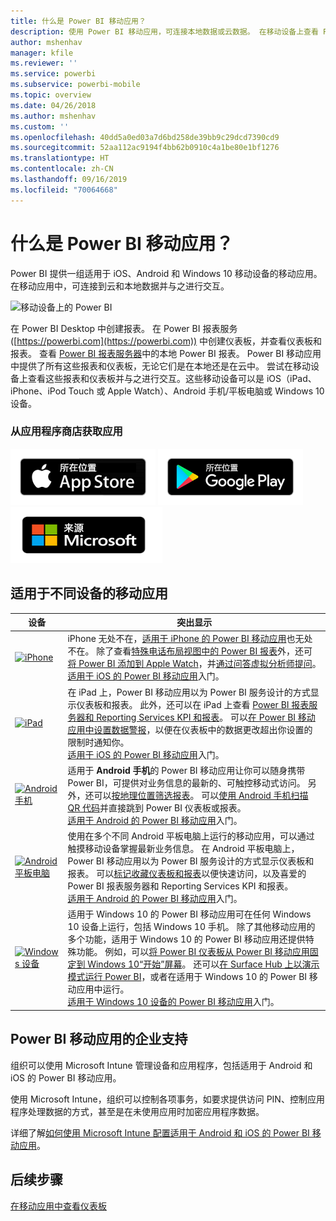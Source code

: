 ```yaml
---
title: 什么是 Power BI 移动应用？
description: 使用 Power BI 移动应用，可连接本地数据或云数据。 在移动设备上查看 Power BI 仪表板和报表。
author: mshenhav
manager: kfile
ms.reviewer: ''
ms.service: powerbi
ms.subservice: powerbi-mobile
ms.topic: overview
ms.date: 04/26/2018
ms.author: mshenhav
ms.custom: ''
ms.openlocfilehash: 40dd5a0ed03a7d6bd258de39bb9c29dcd7390cd9
ms.sourcegitcommit: 52aa112ac9194f4bb62b0910c4a1be80e1bf1276
ms.translationtype: HT
ms.contentlocale: zh-CN
ms.lasthandoff: 09/16/2019
ms.locfileid: "70064668"
---
```

# <a name="what-are-the-power-bi-mobile-apps"></a>什么是 Power BI 移动应用？
Power BI 提供一组适用于 iOS、Android 和 Windows 10 移动设备的移动应用。 在移动应用中，可连接到云和本地数据并与之进行交互。 

![移动设备上的 Power BI](./media/mobile-apps-for-mobile-devices/power-bi-mobile-apps-all-up.png)

在 Power BI Desktop 中创建报表。 在 Power BI 报表服务 ([https://powerbi.com](https://powerbi.com)) 中创建仪表板，并查看仪表板和报表。 查看 [Power BI 报表服务器](../../report-server/get-started.md)中的本地 Power BI 报表。 Power BI 移动应用中提供了所有这些报表和仪表板，无论它们是在本地还是在云中。 尝试在移动设备上查看这些报表和仪表板并与之进行交互。这些移动设备可以是 iOS（iPad、iPhone、iPod Touch 或 Apple Watch）、Android 手机/平板电脑或 Windows 10 设备。

### <a name="get-the-app-from-the-application-store"></a>从应用程序商店获取应用 

[![在 App Store 获取 Power BI](./media/mobile-apps-for-mobile-devices/mobile-apps-app-store.png)](https://go.microsoft.com/fwlink/?LinkId=526218&clcid=0x409) [![在 Google Play 上获取 Power BI](./media/mobile-apps-for-mobile-devices/mobile-apps-google-play.png)](https://go.microsoft.com/fwlink/?LinkId=544867&clcid=0x409) [![在 Windows 应用商店上获取 Power BI](./media/mobile-apps-for-mobile-devices/mobile-apps-windows-store.png)](https://go.microsoft.com/fwlink/?LinkId=526478&clcid=0x409)

## <a name="mobile-apps-for-different-devices"></a>适用于不同设备的移动应用

| **设备** | **突出显示** |
| --- | --- |
| [![iPhone](./media/mobile-apps-for-mobile-devices/iphone-logo-50-px.png)](mobile-iphone-app-get-started.md) |iPhone  无处不在，[适用于 iPhone 的 Power BI 移动应用](mobile-iphone-app-get-started.md)也无处不在。 除了查看[特殊电话布局视图中的 Power BI 报表](mobile-apps-view-phone-report.md)外，还可[将 Power BI 添加到 Apple Watch](mobile-apple-watch.md)，并[通过问答虚拟分析师提问](mobile-apps-ios-qna.md)。 <br/>[适用于 iOS 的 Power BI 移动应用](mobile-iphone-app-get-started.md)入门。 |
| [![iPad](./media/mobile-apps-for-mobile-devices/ipad-logo-50-px.png)](mobile-iphone-app-get-started.md) |在 iPad  上，Power BI 移动应用以为 Power BI 服务设计的方式显示仪表板和报表。 此外，还可以在 iPad 上查看 [Power BI 报表服务器和 Reporting Services KPI 和报表](mobile-app-ssrs-kpis-mobile-on-premises-reports.md)。 可以[在 Power BI 移动应用中设置数据警报](mobile-set-data-alerts-in-the-mobile-apps.md)，以便在仪表板中的数据更改超出你设置的限制时通知你。 <br/>[适用于 iOS 的 Power BI 移动应用](mobile-iphone-app-get-started.md)入门。 |
| [![Android 手机](media/mobile-apps-for-mobile-devices/android-phone-logo-50-px.png)](mobile-android-app-get-started.md) |适用于 **Android 手机**的 Power BI 移动应用让你可以随身携带 Power BI，可提供对业务信息的最新的、可触控移动式访问。 另外，还可以[按地理位置筛选报表](mobile-apps-geographic-filtering.md)。 可以[使用 Android 手机扫描 QR 代码](mobile-apps-qr-code.md)并直接跳到 Power BI 仪表板或报表。 <br/>[适用于 Android 的 Power BI 移动应用](mobile-android-app-get-started.md)入门。 |
| [![Android 平板电脑](./media/mobile-apps-for-mobile-devices/android-tablet-logo-50-px.png)](mobile-android-app-get-started.md) |使用在多个不同  Android 平板电脑上运行的移动应用，可以通过触摸移动设备掌握最新业务信息。 在 Android 平板电脑上，Power BI 移动应用以为 Power BI 服务设计的方式显示仪表板和报表。 可以[标记收藏仪表板和报表](mobile-apps-favorites.md)以便快速访问，以及喜爱的 Power BI 报表服务器和 Reporting Services KPI 和报表。 <br/>[适用于 Android 的 Power BI 移动应用](mobile-android-app-get-started.md)入门。 |
| [![Windows 设备](./media/mobile-apps-for-mobile-devices/win-10-logo-50-px.png)](../../desktop-getting-started.md) |适用于 Windows 10 的 Power BI 移动应用可在任何 Windows 10 设备上运行，包括 Windows 10 手机。 除了其他移动应用的多个功能，适用于 Windows 10 的 Power BI 移动应用还提供特殊功能。 例如，可以[将 Power BI 仪表板从 Power BI 移动应用固定到 Windows 10“开始”屏幕](mobile-pin-dashboard-start-screen-windows-10-phone-app.md)。 还可以[在 Surface Hub 上以演示模式运行 Power BI](mobile-windows-10-app-presentation-mode.md)，或者在适用于 Windows 10 的 Power BI 移动应用中运行。 <br/>[适用于 Windows 10 设备的 Power BI 移动应用](mobile-windows-10-phone-app-get-started.md)入门。 ||| 

## <a name="enterprise-support-for-the-power-bi-mobile-apps"></a>Power BI 移动应用的企业支持
组织可以使用 Microsoft Intune 管理设备和应用程序，包括适用于 Android 和 iOS 的 Power BI 移动应用。

使用 Microsoft Intune，组织可以控制各项事务，如要求提供访问 PIN、控制应用程序处理数据的方式，甚至是在未使用应用时加密应用程序数据。

详细了解[如何使用 Microsoft Intune 配置适用于 Android 和 iOS 的 Power BI 移动应用](../../service-admin-mobile-intune.md)。 

## <a name="next-steps"></a>后续步骤
[在移动应用中查看仪表板](mobile-apps-quickstart-view-dashboard-report.md)



